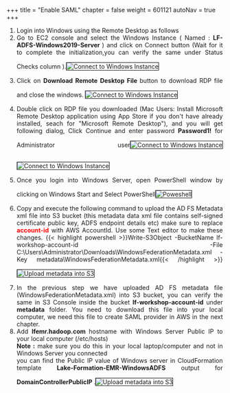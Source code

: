 +++
title = "Enable SAML"
chapter = false
weight = 601121
autoNav = true
+++


<div style="text-align: justify">
   <ol>
        <li>Login into Windows using the Remote Desktop as follows </li>
        <li>Go to EC2 console and select the Windows Instance ( Named : <b>LF-ADFS-Windows2019-Server </b>  ) and click on Connect button (Wait for it to complete the initialization,you can verify the same under Status Checks column ).<img src="/images/connect-windows.png" title="Connect to Windows Instance" style="margin:15px 0px; border:1px solid black"/></li>
        <li>Click on <b>Download Remote Desktop File </b> button to download RDP file and close the windows. <img src="/images/downloadrdp.png" title="Connect to Windows Instance" style="margin:15px 0px; border:1px solid black"/> </li>
        <li>Double click on RDP file you downloaded (Mac Users: Install Microsoft Remote Desktop application using App Store if you don't have already installed, seach for "Microsoft Remote Desktop"), and you will get following dialog, Click Continue and enter password <b>Password1!</b>  for Administrator user<img src="/images/windows-continue.png" title="Connect to Windows Instance" style="margin:15px 0px; border:1px solid black"/><img src="/images/windows-enterpassward.png" title="Connect to Windows Instance" style="margin:15px 0px; border:1px solid black"/></li>
        <li>Once you login into Windows Server, open PowerShell window by clicking on Windows Start and Select PowerShell<img src="/images/windows-poweshell.png" title="Poweshell" style="margin:15px 0px; border:1px solid black"/></li>
        <li>Copy and execute the following command to upload the AD FS Metadata xml file into S3 bucket (this metadata data xml file contains self-signed certificate public key, ADFS endpoint details etc) make sure to replace <b style="color:red">account-id</b> with AWS AccountId. Use some Text editor to make these changes.
            {{< highlight powershell >}}Write-S3Object -BucketName lf-workshop-account-id -File C:\Users\Administrator\Downloads\WindowsFederationMetadata.xml -Key metadata\WindowsFederationMetadata.xml{{< /highlight >}}
            <img src="/images/upload-tos3.png" title="Upload metadata into S3" style="margin:15px 0px; border:1px solid black"/> </li>
        <li>In the previous step we have uploaded AD FS metadata file (WindowsFederationMetadata.xml) into S3 bucket, you can verify the same in S3 Console inside the bucket <b>lf-workshop-account-id</b> under <b>metadata</b> folder. You  need to download this file into your local computer, we need this file to create SAML provider in AWS in the next chapter.</li>
        <li> Add <b> lfemr.hadoop.com </b> hostname with Windows Server Public IP to your local computer (/etc/hosts) <br/> <b> Note :</b> make sure you do this in your local laptop/computer and not in Windows Server you connected <br/>you can find the Public IP value of Windows server in CloudFormation template <b>Lake-Formation-EMR-WindowsADFS</b> output for <b> DomainControllerPublicIP </b>.<img src="/images/updateetchosts.png" title="Upload metadata into S3" style="margin:15px 0px; border:1px solid black"/> </li>
   </ol>
</div>